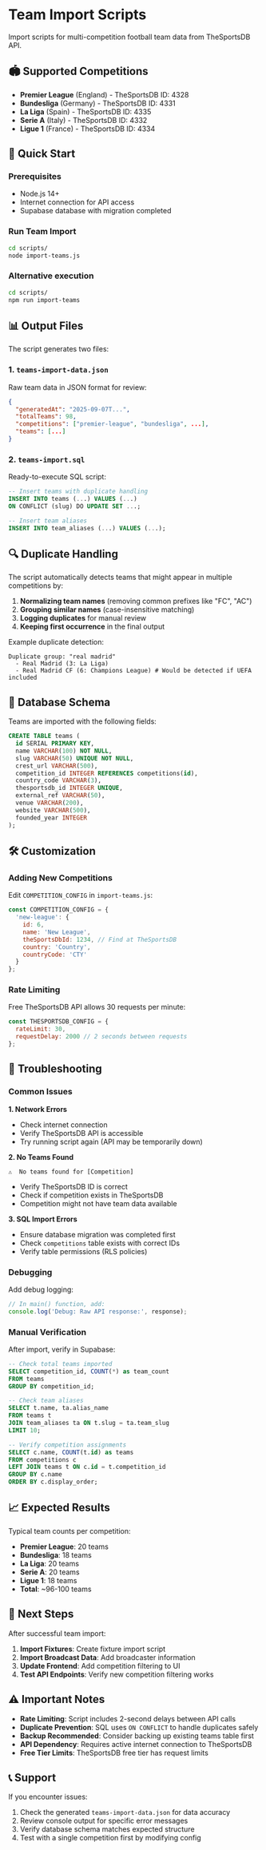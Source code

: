 # Team Import Scripts

Import scripts for multi-competition football team data from TheSportsDB API.

## 🏟️ Supported Competitions

- **Premier League** (England) - TheSportsDB ID: 4328
- **Bundesliga** (Germany) - TheSportsDB ID: 4331  
- **La Liga** (Spain) - TheSportsDB ID: 4335
- **Serie A** (Italy) - TheSportsDB ID: 4332
- **Ligue 1** (France) - TheSportsDB ID: 4334

## 🚀 Quick Start

### Prerequisites
- Node.js 14+ 
- Internet connection for API access
- Supabase database with migration completed

### Run Team Import

```bash
cd scripts/
node import-teams.js
```

### Alternative execution

```bash
cd scripts/
npm run import-teams
```

## 📊 Output Files

The script generates two files:

### 1. `teams-import-data.json`
Raw team data in JSON format for review:
```json
{
  "generatedAt": "2025-09-07T...",
  "totalTeams": 98,
  "competitions": ["premier-league", "bundesliga", ...],
  "teams": [...]
}
```

### 2. `teams-import.sql`
Ready-to-execute SQL script:
```sql
-- Insert teams with duplicate handling
INSERT INTO teams (...) VALUES (...) 
ON CONFLICT (slug) DO UPDATE SET ...;

-- Insert team aliases
INSERT INTO team_aliases (...) VALUES (...);
```

## 🔍 Duplicate Handling

The script automatically detects teams that might appear in multiple competitions by:

1. **Normalizing team names** (removing common prefixes like "FC", "AC")
2. **Grouping similar names** (case-insensitive matching)
3. **Logging duplicates** for manual review
4. **Keeping first occurrence** in the final output

Example duplicate detection:
```
Duplicate group: "real madrid"
  - Real Madrid (3: La Liga)
  - Real Madrid CF (6: Champions League) # Would be detected if UEFA included
```

## 📝 Database Schema

Teams are imported with the following fields:

```sql
CREATE TABLE teams (
  id SERIAL PRIMARY KEY,
  name VARCHAR(100) NOT NULL,
  slug VARCHAR(50) UNIQUE NOT NULL,
  crest_url VARCHAR(500),
  competition_id INTEGER REFERENCES competitions(id),
  country_code VARCHAR(3),
  thesportsdb_id INTEGER UNIQUE,
  external_ref VARCHAR(50),
  venue VARCHAR(200),
  website VARCHAR(500),
  founded_year INTEGER
);
```

## 🛠️ Customization

### Adding New Competitions

Edit `COMPETITION_CONFIG` in `import-teams.js`:

```javascript
const COMPETITION_CONFIG = {
  'new-league': {
    id: 6,
    name: 'New League',
    theSportsDbId: 1234, // Find at TheSportsDB
    country: 'Country',
    countryCode: 'CTY'
  }
};
```

### Rate Limiting

Free TheSportsDB API allows 30 requests per minute:

```javascript
const THESPORTSDB_CONFIG = {
  rateLimit: 30,
  requestDelay: 2000 // 2 seconds between requests
};
```

## 🔧 Troubleshooting

### Common Issues

**1. Network Errors**
- Check internet connection
- Verify TheSportsDB API is accessible
- Try running script again (API may be temporarily down)

**2. No Teams Found**
```
⚠️  No teams found for [Competition]
```
- Verify TheSportsDB ID is correct
- Check if competition exists in TheSportsDB
- Competition might not have team data available

**3. SQL Import Errors**
- Ensure database migration was completed first
- Check `competitions` table exists with correct IDs
- Verify table permissions (RLS policies)

### Debugging

Add debug logging:
```javascript
// In main() function, add:
console.log('Debug: Raw API response:', response);
```

### Manual Verification

After import, verify in Supabase:
```sql
-- Check total teams imported
SELECT competition_id, COUNT(*) as team_count 
FROM teams 
GROUP BY competition_id;

-- Check team aliases
SELECT t.name, ta.alias_name 
FROM teams t 
JOIN team_aliases ta ON t.slug = ta.team_slug 
LIMIT 10;

-- Verify competition assignments
SELECT c.name, COUNT(t.id) as teams
FROM competitions c
LEFT JOIN teams t ON c.id = t.competition_id
GROUP BY c.name
ORDER BY c.display_order;
```

## 📈 Expected Results

Typical team counts per competition:
- **Premier League**: 20 teams
- **Bundesliga**: 18 teams  
- **La Liga**: 20 teams
- **Serie A**: 20 teams
- **Ligue 1**: 18 teams
- **Total**: ~96-100 teams

## 🚀 Next Steps

After successful team import:

1. **Import Fixtures**: Create fixture import script
2. **Import Broadcast Data**: Add broadcaster information  
3. **Update Frontend**: Add competition filtering to UI
4. **Test API Endpoints**: Verify new competition filtering works

## ⚠️ Important Notes

- **Rate Limiting**: Script includes 2-second delays between API calls
- **Duplicate Prevention**: SQL uses `ON CONFLICT` to handle duplicates safely
- **Backup Recommended**: Consider backing up existing teams table first
- **API Dependency**: Requires active internet connection to TheSportsDB
- **Free Tier Limits**: TheSportsDB free tier has request limits

## 📞 Support

If you encounter issues:
1. Check the generated `teams-import-data.json` for data accuracy
2. Review console output for specific error messages  
3. Verify database schema matches expected structure
4. Test with a single competition first by modifying config